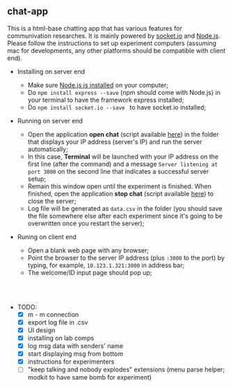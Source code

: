 ## chat-app

This is a html-base chatting app that has various features for communivation researches. It is mainly powered by [socket.io](http://socket.io) and [Node.js](https://nodejs.org/en/). Please follow the instructions to set up experiment computers (assuming mac for developments, any other platforms should be compatible with client end).

- Installing on server end
  - Make sure [Node.js is installed](https://nodejs.org/en/) on your computer;
  - Do `npm install express --save` (npm should come with Node.js) in your terminal to have the framework express installed;
  - Do `npm install socket.io --save ` to have socket.io installed;

- Running on server end
  - Open the application **open chat** (script available [here](https://github.com/puranzhang/chat-app/blob/master/automated%20tool/open%20chat.scpt)) in the folder that displays your IP address (server's IP) and run the server automatically;
  - In this case, **Terminal** will be launched with your IP address on the first line (after the command) and a message `Server listening at port 3000` on the second line that indicates a successful server setup;
  - Remain this window open until the experiment is finished. When finished, open the application **stop chat** (script available [here](https://github.com/puranzhang/chat-app/blob/master/automated%20tool/stop%20chat.scpt)) to close the server;
  - Log file will be generated as `data.csv` in the folder (you should save the file somewhere else after each experiment since it's going to be overwritten once you restart the server);

- Runing on client end
  - Open a blank web page with any browser;
  - Point the browser to the server IP address (plus `:3000` to the port) by typing, for example, `10.123.1.321:3000` in address bar;
  - The welcome/ID input page should pop up;

<br></br>
- TODO:
  - [x] m - m connection
  - [x] export log file in .csv
  - [x] UI design
  - [x] installing on lab comps
  - [x] log msg data with senders' name
  - [x] start displaying msg from bottom
  - [x] instructions for experimenters
  - [ ] "keep talking and nobody explodes" extensions (menu parse helper; modkit to have same bomb for experiment)
